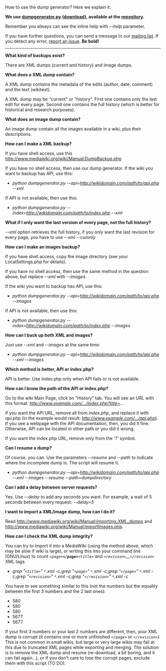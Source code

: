 How to use the dump generator? Here we explain it.

**We use [dumpgenerator.py](http://code.google.com/p/wikiteam/source/browse/trunk/dumpgenerator.py) ([download](http://wikiteam.googlecode.com/svn/trunk/dumpgenerator.py)), available at the [repository](http://code.google.com/p/wikiteam/source/browse/#svn%2Ftrunk).**

Remember you always can see the inline help with _--help_ parameter.

If you have further questions, you can send a message to our [mailing list](http://groups.google.com/group/wikiteam-discuss). If you detect any error, [report an issue](http://code.google.com/p/wikiteam/issues/list). **Be bold!**


---


**What kind of backups exist?**

There are XML dumps (current and history) and image dumps.

**What does a XML dump contain?**

A XML dump contains the metadata of the edits (author, date, comment) and the text (wikitext).

A XML dump may be "current" or "history". First one contains only the last edit for every page. Second one contains the full history (which is better for historical and research purposes).

**What does an image dump contain?**

An image dump contain all the images available in a wiki, plus their descriptions.

**How can I make a XML backup?**

If you have shell access, use this http://www.mediawiki.org/wiki/Manual:DumpBackup.php

If you have no shell access, then use our dump generator. If the wiki you want to backup has API, use this:
  * _python dumpgenerator.py --api=http://wikidomain.com/path/to/api.php --xml_

If API is not available, then use this:
  * _python dumpgenerator.py --index=http://wikidomain.com/path/to/index.php --xml_

**What if I only want the last version of every page, not the full history?**

_--xml_ option retrieves the full history, if you only want the last revision for every page, you have to use _--xml --curonly_

**How can I make an images backup?**

If you have shell access, copy the image directory (see your LocalSettings.php for details).

If you have no shell access, then use the same method in the question above, but replace _--xml_ with _--images_.

If the wiki you want to backup has API, use this:
  * _python dumpgenerator.py --api=http://wikidomain.com/path/to/api.php --images_

If API is not available, then use this:
  * _python dumpgenerator.py --index=http://wikidomain.com/path/to/index.php --images_

**How can I back up both XML and images?**

Just use _--xml_ and _--images_ at the same time:

  * _python dumpgenerator.py --api=http://wikidomain.com/path/to/api.php --xml --images_

**Which method is better, API or index.php?**

API is better. Use index.php only when API fails or is not available.

**How can I know the path of the API or index.php?**

Go to the wiki Main Page, click on "History" tab. You will see an URL with this format: _http://www.example.com/.../index.php?title=..._

If you want the API URL, remove all from _index.php_, and replace it with _api.php_ (in the example would result: _http://www.example.com/.../api.php_). If you see a webpage with the API documentation, then, you did it fine. Otherwise, API can be located in other path or you did it wrong.

If you want the index.php URL, remove only from the '?' symbol.

**Can I resume a dump?**

Of course, you can. Use the parameters _--resume_ and _--path_ to indicate where the incomplete dump is. The script will resume it.
  * _python dumpgenerator.py --api=http://wikidomain.com/path/to/api.php --xml --images --resume --path=dumpdirectory_

**Can I add a delay between server requests?**

Yes. Use _--delay_ to add any seconds you want. For example, a wait of 5 seconds between every request: _--delay=5_

**I want to import a XML/image dump, how can I do it?**

Read http://www.mediawiki.org/wiki/Manual:Importing_XML_dumps and http://www.mediawiki.org/wiki/Manual:ImportImages.php.

**How can I check the XML dump integrity?**

You can try to import it into a MediaWiki (using the method above, which may be slow if wiki is large), or writing this into your command line (GNU/Linux) to count _`<page>`__`</page>`__`<title>`_ and _`<revision>`__`</revision>`_ XML tags.

  * _grep "`<title>`" `*`.xml -c;grep "`<page>`" `*`.xml -c;grep "`</page>`" `*`.xml -c;grep "`<revision>`" `*`.xml -c;grep "`</revision>`" `*`.xml -c_

You have to see something similar to this (not the numbers but the equality between the first 3 numbers and the 2 last ones):
  * 580
  * 580
  * 580
  * 5677
  * 5677

If your first 3 numbers or your last 2 numbers are different, then, your XML dump is corrupt (it contains one or more unfinished `</page>` or `</revision>`). This is not common in small wikis, but large or very large wikis may fail at this due to truncated XML pages while exporting and merging. The solution is to remove the XML dump and resume (re-download, a bit boring, and it can fail again...), or if you don't care to lose the corrupt pages, exclude them with this script (TO DO).